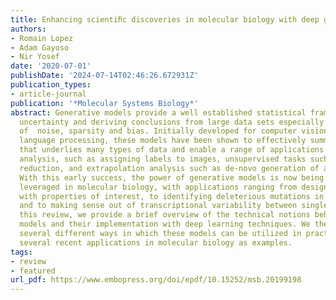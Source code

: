 ```yaml
---
title: Enhancing scientiﬁc discoveries in molecular biology with deep generative models
authors:
- Romain Lopez
- Adam Gayoso
- Nir Yosef
date: '2020-07-01'
publishDate: '2024-07-14T02:46:26.672931Z'
publication_types:
- article-journal
publication: '*Molecular Systems Biology*'
abstract: Generative models provide a well established statistical framework for evaluating
  uncertainty and deriving conclusions from large data sets especially in the presence
  of  noise, sparsity and bias. Initially developed for computer vision and natural
  language processing, these models have been shown to effectively summarize the complexity
  that underlies many types of data and enable a range of applications including supervised
  analysis, such as assigning labels to images, unsupervised tasks such as dimensionality
  reduction, and extrapolation analysis such as de-novo generation of artificial images.
  With this early success, the power of generative models is now being increasingly
  leveraged in molecular biology, with applications ranging from designing new molecules
  with properties of interest, to identifying deleterious mutations in our genomes,
  and to making sense out of transcriptional variability between single cells. In
  this review, we provide a brief overview of the technical notions behind generative
  models and their implementation with deep learning techniques. We then describe
  several different ways in which these models can be utilized in practice, using
  several recent applications in molecular biology as examples.
tags:
- review
- featured
url_pdf: https://www.embopress.org/doi/epdf/10.15252/msb.20199198
---
```

